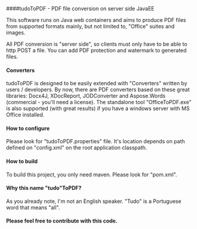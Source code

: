 ####tudoToPDF - PDF file conversion on server side JavaEE

This software runs on Java web containers and aims to produce PDF files from supported formats mainly, but not limited to, "Office" suites and images.

All PDF conversion is "server side", so clients must only have to be able to http POST a file. You can add PDF protection and watermark to generated files.

#### Converters

tudoToPDF is designed to be easily extended with "Converters" written by users / developers. By now, there are PDF converters based on these great libraries: Docx4J, XDocReport, JODConverter and Aspose.Words (commercial - you'll need a license). The standalone tool "OfficeToPDF.exe" is also supported (with great results) if you have a windows server with MS Office installed.

#### How to configure

Please look for "tudoToPDF.properties" file. It's location depends on path defined on "config.xml" on the root application classpath.

#### How to build

To build this project, you only need maven. Please look for "pom.xml".

#### Why this name "tudo"ToPDF?

As you already note, I'm not an English speaker. "Tudo" is a Portuguese word that means "all".

#### Please feel free to contribute with this code.
